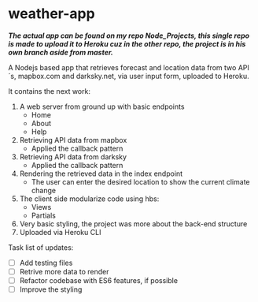# weather-app

**_The actual app can be found on my repo Node_Projects, this single repo is made to upload it to Heroku cuz in the other repo, the project is in his own branch aside from master._** 

A Nodejs based app that retrieves forecast and location data from two API´s, mapbox.com and darksky.net, via user input form, uploaded to Heroku.

It contains the next work:
1. A web server from ground up with basic endpoints
   - Home
   - About
   - Help
2. Retrieving API data from mapbox
   - Applied the callback pattern
3. Retrieving API data from darksky
   - Applied the callback pattern
4. Rendering the retrieved data in the index endpoint
   - The user can enter the desired location to show the current climate change
5. The client side modularize code using hbs:
   - Views
   - Partials
6. Very basic styling, the project was more about the back-end structure
7. Uploaded via Heroku CLI

Task list of updates:
- [ ] Add testing files
- [ ] Retrive more data to render
- [ ] Refactor codebase with ES6 features, if possible
- [ ] Improve the styling

